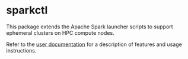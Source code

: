 # sparkctl
This package extends the Apache Spark launcher scripts to support ephemeral clusters on HPC
compute nodes.

Refer to the [user documentation](https://pages.github.nrel.gov/dthom/sparkctl/) for a description
of features and usage instructions.
